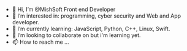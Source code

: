 - 👋 Hi, I’m @MishSoft Front end Developer
- 👀 I’m interested in: programming, cyber security and Web and App developer. 
- 🌱 I’m currently learning: JavaScript, Python, C++, Linux, Swift.
- 💞️ I’m looking to collaborate on but i'm learning yet.
- 📫 How to reach me ...

<!---
MishSoft/MishSoft is a ✨ special ✨ repository because its `README.md` (this file) appears on your GitHub profile.
You can click the Preview link to take a look at your changes.
--->
